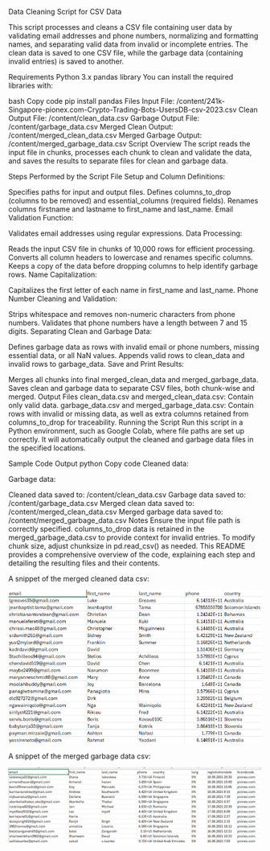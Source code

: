                                 
Data Cleaning Script for CSV Data


This script processes and cleans a CSV file containing user data by validating email addresses and phone numbers, normalizing and formatting names, and separating valid data from invalid or incomplete entries. The clean data is saved to one CSV file, while the garbage data (containing invalid entries) is saved to another.

Requirements
Python 3.x
pandas library
You can install the required libraries with:

bash
Copy code
pip install pandas
Files
Input File: /content/241k-Singapore-pionex.com-Crypto-Trading-Bots-UsersDB-csv-2023.csv
Clean Output File: /content/clean_data.csv
Garbage Output File: /content/garbage_data.csv
Merged Clean Output: /content/merged_clean_data.csv
Merged Garbage Output: /content/merged_garbage_data.csv
Script Overview
The script reads the input file in chunks, processes each chunk to clean and validate the data, and saves the results to separate files for clean and garbage data.

Steps Performed by the Script
File Setup and Column Definitions:

Specifies paths for input and output files.
Defines columns_to_drop (columns to be removed) and essential_columns (required fields).
Renames columns firstname and lastname to first_name and last_name.
Email Validation Function:

Validates email addresses using regular expressions.
Data Processing:

Reads the input CSV file in chunks of 10,000 rows for efficient processing.
Converts all column headers to lowercase and renames specific columns.
Keeps a copy of the data before dropping columns to help identify garbage rows.
Name Capitalization:

Capitalizes the first letter of each name in first_name and last_name.
Phone Number Cleaning and Validation:

Strips whitespace and removes non-numeric characters from phone numbers.
Validates that phone numbers have a length between 7 and 15 digits.
Separating Clean and Garbage Data:

Defines garbage data as rows with invalid email or phone numbers, missing essential data, or all NaN values.
Appends valid rows to clean_data and invalid rows to garbage_data.
Save and Print Results:

Merges all chunks into final merged_clean_data and merged_garbage_data.
Saves clean and garbage data to separate CSV files, both chunk-wise and merged.
Output Files
clean_data.csv and merged_clean_data.csv: Contain only valid data.
garbage_data.csv and merged_garbage_data.csv: Contain rows with invalid or missing data, as well as extra columns retained from columns_to_drop for traceability.
Running the Script
Run this script in a Python environment, such as Google Colab, where file paths are set up correctly. It will automatically output the cleaned and garbage data files in the specified locations.

Sample Code Output
python
Copy code
Cleaned data:
<display of merged_clean_data head>

Garbage data:
<display of merged_garbage_data head>

Cleaned data saved to: /content/clean_data.csv
Garbage data saved to: /content/garbage_data.csv
Merged clean data saved to: /content/merged_clean_data.csv
Merged garbage data saved to: /content/merged_garbage_data.csv
Notes
Ensure the input file path is correctly specified.
columns_to_drop data is retained in the merged_garbage_data.csv to provide context for invalid entries.
To modify chunk size, adjust chunksize in pd.read_csv() as needed.
This README provides a comprehensive overview of the code, explaining each step and detailing the resulting files and their contents.

A snippet of the merged cleaned data csv:

 ![pic](Singapore-clean.png)


A snippet of the merged garbage data csv:

![pic](Singapore-garbage.png)



